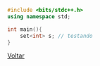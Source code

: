 

```cpp
#include <bits/stdc++.h>
using namespace std;

int main(){
    set<int> s; // testando
}
```


[Voltar](../)